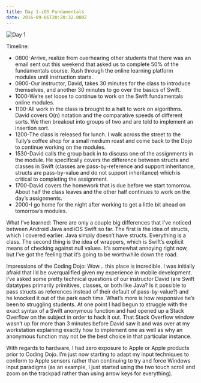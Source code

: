 ```yaml
---
title: Day 1-iOS Fundamentals
date: 2016-09-06T20:20:32.000Z
---
```

![Day 1](/img/blog/day1.jpeg)

Timeline:

* 0800-Arrive, realize from overhearing other students that there was an email sent out this weekend that asked us to complete 50% of the fundamentals course.  Rush through the online learning platform modules until instruction starts. <br/>
* 0900-Our instructor, David, takes 30 minutes for the class to introduce themselves, and another 30 minutes to go over the basics of Swift.<br/>
* 1000-We’re set loose to continue to work on the Swift fundamentals online modules.
* 1100-All work in the class is brought to a halt to work on algorithms.  David covers O(n) notation and the comparative speeds of different sorts.  We then breakout into groups of two and are told to implement an insertion sort.<br/>
* 1200-The class is released for lunch.  I walk across the street to the Tully’s coffee shop for a small medium roast and come back to the Dojo to continue working on the modules.<br/>
* 1530-David calls the group back in to discuss one of the assignments in the module.  He specifically covers the difference between structs and classes in Swift (classes are pass-by-reference and support inheritance, structs are pass-by-value and do not support inheritance) which is critical to completing the assignment.<br/>
* 1700-David covers the homework that is due before we start tomorrow.  About half the class leaves and the other half continues to work on the day’s assignments.<br/>
* 2000-I go home for the night after working to get a little bit ahead on tomorrow’s modules.

What I’ve learned: There are only a couple big differences that I’ve noticed between Android Java and iOS Swift so far. The first is the idea of structs, which I covered earlier.  Java simply doesn’t have structs.  Everything is a class.  The second thing is the idea of wrappers, which is Swift’s explicit means of checking against null values.  It’s somewhat annoying right now, but I’ve got the feeling that it’s going to be worthwhile down the road.

Impressions of the Coding Dojo: Wow… this place is incredible.  I was initially afraid that I’d be overqualified given my experience in mobile development.  I’ve asked some pretty technical questions of our instructor David (are Swift datatypes primarily primitives, classes, or both like Java?  Is it possible to pass structs as references instead of their default of pass-by-value?) and he knocked it out of the park each time.  What’s more is how responsive he’s been to struggling students.  At one point I had begun to struggle with the exact syntax of a Swift anonymous function and had opened up a Stack Overflow on the subject in order to hack it out.  That Stack Overflow window wasn’t up for more than 3 minutes before David saw it and was over at my workstation explaining exactly how to implement one as well as why an anonymous function may not be the best choice in that particular instance.  

With regards to hardware, I had zero exposure to Apple or Apple products prior to Coding Dojo.  I’m just now starting to adapt my input techniques to conform to Apple sensors rather than continuing to try and force Windows input paradigms  (as an example, I just started using the two touch scroll and zoom on the trackpad rather than using arrow keys for everything).
